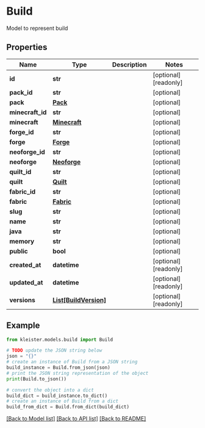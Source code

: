 # Build

Model to represent build

## Properties

Name | Type | Description | Notes
------------ | ------------- | ------------- | -------------
**id** | **str** |  | [optional] [readonly] 
**pack_id** | **str** |  | [optional] 
**pack** | [**Pack**](Pack.md) |  | [optional] 
**minecraft_id** | **str** |  | [optional] 
**minecraft** | [**Minecraft**](Minecraft.md) |  | [optional] 
**forge_id** | **str** |  | [optional] 
**forge** | [**Forge**](Forge.md) |  | [optional] 
**neoforge_id** | **str** |  | [optional] 
**neoforge** | [**Neoforge**](Neoforge.md) |  | [optional] 
**quilt_id** | **str** |  | [optional] 
**quilt** | [**Quilt**](Quilt.md) |  | [optional] 
**fabric_id** | **str** |  | [optional] 
**fabric** | [**Fabric**](Fabric.md) |  | [optional] 
**slug** | **str** |  | [optional] 
**name** | **str** |  | [optional] 
**java** | **str** |  | [optional] 
**memory** | **str** |  | [optional] 
**public** | **bool** |  | [optional] 
**created_at** | **datetime** |  | [optional] [readonly] 
**updated_at** | **datetime** |  | [optional] [readonly] 
**versions** | [**List[BuildVersion]**](BuildVersion.md) |  | [optional] [readonly] 

## Example

```python
from kleister.models.build import Build

# TODO update the JSON string below
json = "{}"
# create an instance of Build from a JSON string
build_instance = Build.from_json(json)
# print the JSON string representation of the object
print(Build.to_json())

# convert the object into a dict
build_dict = build_instance.to_dict()
# create an instance of Build from a dict
build_from_dict = Build.from_dict(build_dict)
```
[[Back to Model list]](../README.md#documentation-for-models) [[Back to API list]](../README.md#documentation-for-api-endpoints) [[Back to README]](../README.md)


